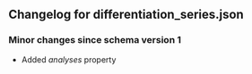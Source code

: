 ## Changelog for differentiation_series.json

### Minor changes since schema version 1
* Added *analyses* property